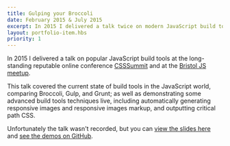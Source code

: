 ```yaml
---
title: Gulping your Broccoli
date: February 2015 & July 2015
excerpt: In 2015 I delivered a talk twice on modern JavaScript build tools, covering the different build tools available and some more advanced build tools optimisations the 'hello world' examples rarely cover.
layout: portfolio-item.hbs
priority: 1
---
```


In 2015 I delivered a talk on popular JavaScript build tools at the long-standing reputable online conference [CSSSummit](http://environmentsforhumans.com/2015/css-summit/) and at the [Bristol JS meetup](http://www.meetup.com/BristolJS/events/209519022/).

This talk covered the current state of build tools in the JavaScript world, comparing Broccoli, Gulp, and Grunt; as well as demonstrating some advanced build tools techniques live, including automatically generating responsive images and responsive images markup, and outputting critical path CSS.

Unfortunately the talk wasn't recorded, but you can [view the slides here](http://static.jegtnes.co.uk/talks/2015-07-csssummit) and [see the demos on GitHub](https://github.com/jegtnes/gulping-your-broccoli).
